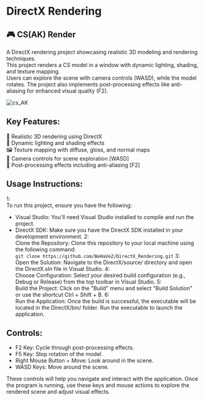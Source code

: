 # DirectX Rendering <br>
## 🎮 CS(AK) Render <br>
A DirectX rendering project showcasing realistic 3D modeling and rendering techniques.<br>
This project renders a CS model in a window with dynamic lighting, shading, and texture mapping.<br>
Users can explore the scene with camera controls (WASD), while the model rotates. The project also implements post-processing effects like anti-aliasing for enhanced visual quality (F2). <br>

![cs_AK](https://github.com/BeHaVeZ/DirectX_Rendering/assets/56305376/47aab4d9-9c31-44cc-aceb-75b0ccffe841)<br>

## Key Features:

🌟 Realistic 3D rendering using DirectX <br>
🎨 Dynamic lighting and shading effects <br>
🖼️ Texture mapping with diffuse, gloss, and normal maps <br>
🎥 Camera controls for scene exploration [WASD] <br>
🌈 Post-processing effects including anti-aliasing [F2] <br>

## Usage Instructions:
1:<br>
To run this project, ensure you have the following:
* Visual Studio: You'll need Visual Studio installed to compile and run the project.
* DirectX SDK: Make sure you have the DirectX SDK installed in your development environment.
2:<br>
Clone the Repository: Clone this repository to your local machine using the following command:<br>
```git clone https://github.com/BeHaVeZ/DirectX_Rendering.git```
3:<br>
Open the Solution: Navigate to the DirectX/source/ directory and open the DirectX.sln file in Visual Studio.
4:<br>
Choose Configuration: Select your desired build configuration (e.g., Debug or Release) from the top toolbar in Visual Studio.
5:<br>
Build the Project: Click on the "Build" menu and select "Build Solution" or use the shortcut Ctrl + Shift + B.
6:<br>
Run the Application: Once the build is successful, the executable will be located in the DirectX/bin/ folder. Run the executable to launch the application.


## Controls:
* F2 Key: Cycle through post-processing effects.
* F5 Key: Stop rotation of the model.
* Right Mouse Button + Move: Look around in the scene.
* WASD Keys: Move around the scene.

These controls will help you navigate and interact with the application. Once the program is running, use these keys and mouse actions to explore the rendered scene and adjust visual effects.
